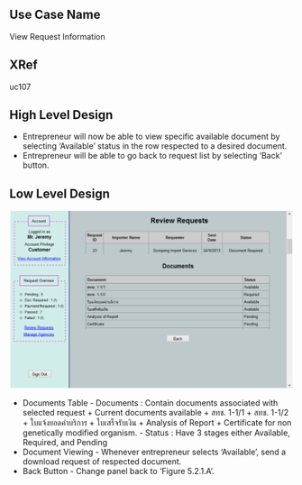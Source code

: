 Use Case Name
-------------
View Request Information

XRef
----
uc107

High Level Design
-----------------
* Entrepreneur will now be able to view specific available document by selecting ‘Available’ status in the row respected to a desired document.
* Entrepreneur will be able to go back to request list by selecting ‘Back’ button.

Low Level Design
----------------

![Screenshot](images/ds105-ViewRequestInformation.png)
 

* Documents Table
      - Documents : Contain documents associated with selected request
            + Current documents available
            + สทช. 1-1/1
            + สทช. 1-1/2
            + ใบแจ้งยอดค่าบริการ
            + ใบเสร็จรับเงิน
            + Analysis of Report
            + Certificate for non genetically modified organism.
      - Status : Have 3 stages either Available, Required, and Pending
* Document Viewing
      - Whenever entrepreneur selects ‘Available’, send a download request of respected document. 
* Back Button
      - Change panel back to ‘Figure 5.2.1.A’.
